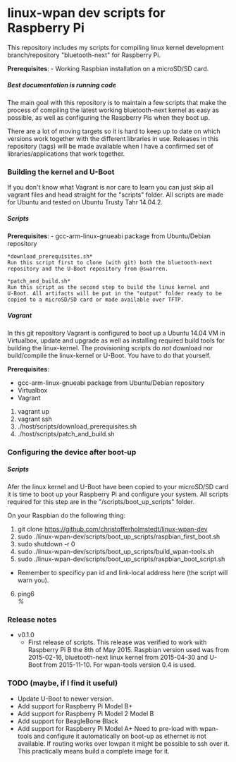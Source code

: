linux-wpan dev scripts for Raspberry Pi
=======================================
This repository includes my scripts for compiling linux kernel development
branch/repository "bluetooth-next" for Raspberry Pi.

**Prerequisites**:
	- Working Raspbian installation on a microSD/SD card.

##### Best documentation is running code
The main goal with this repository is to maintain a few scripts that make the
process of compiling the latest working bluetooth-next kernel as easy as
possible, as well as configuring the Raspberry Pis when they boot up.

There are a lot of moving targets so it is hard to keep up to date on which
versions work together with the different libraries in use. Releases in this
repository (tags) will be made available when I have a confirmed set of
libraries/applications that work together.

### Building the kernel and U-Boot
If you don't know what Vagrant is nor care to learn you can just skip all
vagrant files and head straight for the "scripts" folder. All scripts are made
for Ubuntu and tested on Ubuntu Trusty Tahr 14.04.2.

##### Scripts
**Prerequisites**:
	- gcc-arm-linux-gnueabi package from Ubuntu/Debian repository

	*download_prerequisites.sh*
	Run this script first to clone (with git) both the bluetooth-next
	repository and the U-Boot repository from @swarren.

	*patch_and_build.sh*
	Run this script as the second step to build the linux kernel and
	U-Boot. All artifacts will be put in the "output" folder ready to be
	copied to a microSD/SD card or made available over TFTP.

##### Vagrant
In this git repository Vagrant is configured to boot up a Ubuntu 14.04 VM in
Virtualbox, update and upgrade as well as installing required build tools for
building the linux-kernel. The provisioning scripts do _not_ download nor
build/compile the linux-kernel or U-Boot. You have to do that yourself.

**Prerequisites**:
- gcc-arm-linux-gnueabi package from Ubuntu/Debian repository
- Virtualbox
- Vagrant

1. vagrant up
2. vagrant ssh
3. ./host/scripts/download_prerequisites.sh
4. ./host/scripts/patch_and_build.sh

### Configuring the device after boot-up
##### Scripts
Afer the linux kernel and U-Boot have been copied to your microSD/SD card it is
time to boot up your Raspberry Pi and configure your system. All scripts
required for this step are in the "/scripts/boot_up_scripts" folder.

On your Raspbian do the following thing:
1. git clone https://github.com/christofferholmstedt/linux-wpan-dev
2. sudo ./linux-wpan-dev/scripts/boot_up_scripts/raspbian_first_boot.sh
3. sudo shutdown -r 0
4. sudo ./linux-wpan-dev/scripts/boot_up_scripts/build_wpan-tools.sh
5. sudo ./linux-wpan-dev/scripts/boot_up_scripts/raspbian_boot_script.sh
  * Remember to specificy pan id and link-local address here (the script will warn you).
6. ping6 <address>%<lowpan0>

### Release notes
* v0.1.0
  * First release of scripts. This release was verified to work with
    Raspberry Pi B the 8th of May 2015. Raspbian version used was from
    2015-02-16, bluetooth-next linux kernel from 2015-04-30
    and U-Boot from 2015-11-10. For wpan-tools version 0.4 is used.

### TODO (maybe, if I find it useful)
* Update U-Boot to newer version.
* Add support for Raspberry Pi Model B+
* Add support for Raspberry Pi Model 2 Model B
* Add support for BeagleBone Black
* Add support for Raspberry Pi Model A+
  Need to pre-load with wpan-tools and configure it automatically on
  boot-up as ethernet is not available. If routing works over lowpan it
  might be possible to ssh over it. This practically means build a
  complete image for it.
